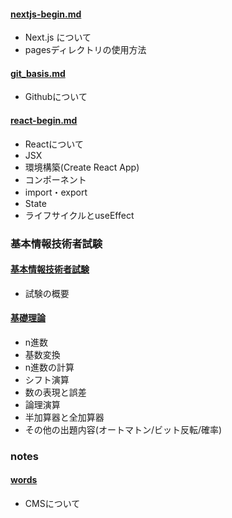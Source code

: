 #### [nextjs-begin.md](nextjs-begin.md)
- Next.js について
- pagesディレクトリの使用方法

#### [git_basis.md](git_basis.md)
- Githubについて

#### [react-begin.md](react-begin.md)
- Reactについて
- JSX
- 環境構築(Create React App)
- コンポーネント
- import・export
- State
- ライフサイクルとuseEffect

### 基本情報技術者試験
#### [基本情報技術者試験](基本情報技術者試験/基本情報技術者試験.md)
- 試験の概要
#### [基礎理論](基本情報技術者試験/基礎理論.md)
- n進数
- 基数変換
- n進数の計算
- シフト演算
- 数の表現と誤差
- 論理演算
- 半加算器と全加算器
- その他の出題内容(オートマトン/ビット反転/確率)

### notes
#### [words](notes/words.md)
- CMSについて

